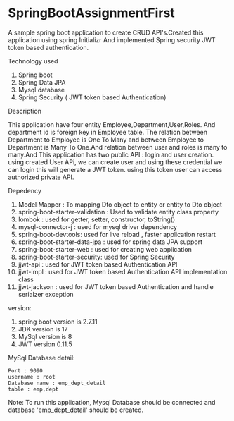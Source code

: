 # SpringBootAssignmentFirst

A sample spring boot application to create CRUD API's.Created this application using spring Initializr And implemented Spring security JWT token based authentication.

Technology used 
   1. Spring boot
   2. Spring  Data JPA
   3. Mysql database
   4. Spring Security ( JWT token based Authentication)

Description

   This application have four entity Employee,Department,User,Roles. And department id is foreign key in Employee table. The relation between Department to Employee is One To Many and between Employee to Department is Many To One.And relation between user and roles is many to many.And This application has two public API : login and user creation.
using created User APi, we can create user and using these credential we can login this will generate a JWT token. using this token user can access authorized private API.


Depedency

   1. Model Mapper : To mapping Dto object to entity or entity to Dto object
   2. spring-boot-starter-validation : Used to validate entity class property
   3. lombok : used for getter, setter, constructor, toString() 
   4. mysql-connector-j : used for mysql driver dependency
   5. spring-boot-devtools: used for live reload , faster application restart
   6. spring-boot-starter-data-jpa : used for spring data JPA support
   7. spring-boot-starter-web : used for creating web application
   8. spring-boot-starter-security: used for Spring Security
   9. jjwt-api : used for JWT token based Authentication API
   10. jjwt-impl : used for JWT token based Authentication API implementation class
   11. jjwt-jackson : used for JWT token based Authentication and handle serialzer exception

version:
   1. spring boot version is 2.7.11
   2. JDK version is 17
   3. MySql version is 8
   4. JWT version 0.11.5

MySql Database detail:
   
    Port : 9090
    username : root
    Database name : emp_dept_detail
    table : emp,dept

Note: To run this application, Mysql Database should be connected and database 'emp_dept_detail' should be created.
 

